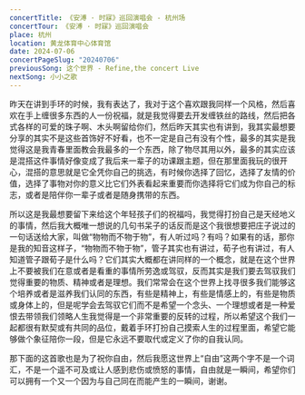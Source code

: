```yaml
---
concertTitle: 《安溥 · 时寐》巡回演唱会 - 杭州场
concertTour: 《安溥 · 时寐》巡回演唱会
place: 杭州
location: 黄龙体育中心体育馆
date: 2024-07-06
concertPageSlug: "20240706"
previousSong: 这个世界 - Refine,the concert Live
nextSong: 小小之歌
---
```

昨天在讲到手环的时候，我有表达了，我对于这个喜欢跟我同样一个风格，然后喜欢在手上缠很多东西的人一份祝福，就是我觉得要去开发缠铁丝的路线，然后把各式各样的可爱的珠子啊、木头啊留给你们，然后昨天其实也有讲到，我其实最想要分享的其实不是这些首饰好不好看，也不一定是自己有没有个性，最多的其实是我觉得这是我青春里面教会我最多的一个东西，除了物尽其用以外，最多的其实应该是混搭这件事情好像变成了我后来一辈子的功课跟主题，但在那里面我玩的很开心，混搭的意思就是它全凭你自己的挑选，有时候你选择了回忆，选择了友情的价值，选择了事物对你的意义比它们外表看起来重要而你选择将它们成为你自己的标志，或者是陪伴你一辈子或者是随身携带的东西。

所以这是我最想要留下来给这个年轻孩子们的祝福吗，我觉得打扮自己是天经地义的事情，然后我大概唯一想说的几句书呆子的话反而是这个我很想要把庄子说过的一句话送给大家，叫做“物物而不物于物”，有人听过吗？有吗？如果有的话，那你是我的知音这样子，“物物而不物于物”，管子其实也有讲过，荀子也有讲过，有人知道管子跟荀子是什么吗？它们其实大概都在讲同样的一个概念，就是在这个世界上不要被我们在意或者是看重的事情所劳逸或驾驭，反而其实是我们要去驾驭我们觉得重要的物质、精神或者是理想。我们常常会在这个世界上找寻很多我们能够这个培养或者是滋养我们认同的东西，有些是精神上，有些是情感上的，有些是物质或身体上的，但是呢学会去驾驭它们而不是希望一个念头、一个理想或者是一种爱恨去带领我们领略人生我觉得是一个非常重要的反转的过程，所以希望这个我们一起都很有默契或有共同的品位，戴着手环打扮自己摸索人生的过程里面，希望它能够做个象征陪你一段，但是它永远不要取代或定义了你的自我认同。

那下面的这首歌也是为了祝你自由，然后我愿这世界上“自由”这两个字不是一个词汇，不是一个遥不可及或让人感到悲伤或愤怒的事情，自由就是一瞬间，希望你们可以拥有一个又一个因为与自己同在而能产生的一瞬间，谢谢。